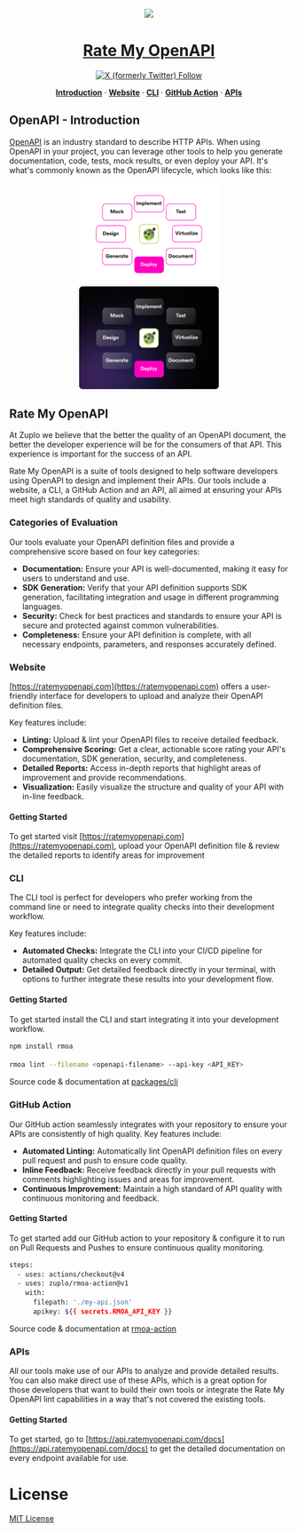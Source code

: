 <p align="center">
  <a href="https://ratemyopenapi.com/">
    <img src="https://cdn.zuplo.com/static/logos/logo.svg" height="50">
    <h1 align="center">Rate My OpenAPI</h1>
  </a>
</p>

<div align="center">
  <a href="https://twitter.com/zuplo">
    <img alt="X (formerly Twitter) Follow" src="https://img.shields.io/twitter/follow/zuplo">
  </a>
  <p align="center">
    <a href="#openapi---introduction"><strong>Introduction</strong></a> · 
    <a href="#website"><strong>Website</strong></a> · 
    <a href="#cli"><strong>CLI</strong></a> · 
    <a href="#github-action"><strong>GitHub Action</strong></a> · 
    <a href="#apis"><strong>APIs</strong></a>
  </p>
</div>

## OpenAPI - Introduction

[OpenAPI](https://www.openapis.org/) is an industry standard to describe HTTP
APIs. When using OpenAPI in your project, you can leverage other tools to help
you generate documentation, code, tests, mock results, or even deploy your API.
It's what's commonly known as the OpenAPI lifecycle, which looks like this:

<div align="center">
<img style="width:50%" src="assets/openapi-lifecycle-light.png#gh-light-mode-only" />
  <img style="width:50%" src="assets/openapi-lifecycle-dark.png#gh-dark-mode-only" />
</div>

## Rate My OpenAPI

At Zuplo we believe that the better the quality of an OpenAPI document, the
better the developer experience will be for the consumers of that API. This
experience is important for the success of an API.

Rate My OpenAPI is a suite of tools designed to help software developers using
OpenAPI to design and implement their APIs. Our tools include a website, a CLI,
a GitHub Action and an API, all aimed at ensuring your APIs meet high standards
of quality and usability.

### Categories of Evaluation

Our tools evaluate your OpenAPI definition files and provide a comprehensive
score based on four key categories:

- <b>Documentation:</b> Ensure your API is well-documented, making it easy for
  users to understand and use.
- <b>SDK Generation:</b> Verify that your API definition supports SDK
  generation, facilitating integration and usage in different programming
  languages.
- <b>Security:</b> Check for best practices and standards to ensure your API is
  secure and protected against common vulnerabilities.
- <b>Completeness:</b> Ensure your API definition is complete, with all
  necessary endpoints, parameters, and responses accurately defined.

### Website

[https://ratemyopenapi.com](https://ratemyopenapi.com) offers a user-friendly
interface for developers to upload and analyze their OpenAPI definition files.

Key features include:

- <b>Linting:</b> Upload & lint your OpenAPI files to receive detailed feedback.
- <b>Comprehensive Scoring:</b> Get a clear, actionable score rating your API's
  documentation, SDK generation, security, and completeness.
- <b>Detailed Reports:</b> Access in-depth reports that highlight areas of
  improvement and provide recommendations.
- <b>Visualization:</b> Easily visualize the structure and quality of your API
  with in-line feedback.

#### Getting Started

To get started visit [https://ratemyopenapi.com](https://ratemyopenapi.com),
upload your OpenAPI definition file & review the detailed reports to identify
areas for improvement

### CLI

The CLI tool is perfect for developers who prefer working from the command line
or need to integrate quality checks into their development workflow.

Key features include:

- <b>Automated Checks:</b> Integrate the CLI into your CI/CD pipeline for
  automated quality checks on every commit.
- <b>Detailed Output:</b> Get detailed feedback directly in your terminal, with
  options to further integrate these results into your development flow.

#### Getting Started

To get started install the CLI and start integrating it into your development
workflow.

```bash
npm install rmoa

rmoa lint --filename <openapi-filename> --api-key <API_KEY>
```

Source code & documentation at [packages/cli](/packages/cli/README.md)

### GitHub Action

Our GitHub action seamlessly integrates with your repository to ensure your APIs
are consistently of high quality. Key features include:

- <b>Automated Linting:</b> Automatically lint OpenAPI definition files on every
  pull request and push to ensure code quality.
- <b>Inline Feedback:</b> Receive feedback directly in your pull requests with
  comments highlighting issues and areas for improvement.
- <b>Continuous Improvement:</b> Maintain a high standard of API quality with
  continuous monitoring and feedback.

#### Getting Started

To get started add our GitHub action to your repository & configure it to run on
Pull Requests and Pushes to ensure continuous quality monitoring.

```bash
steps:
  - uses: actions/checkout@v4
  - uses: zuplo/rmoa-action@v1
    with:
      filepath: './my-api.json'
      apikey: ${{ secrets.RMOA_API_KEY }}
```

Source code & documentation at
[rmoa-action](https://github.com/zuplo/rmoa-action)

### APIs

All our tools make use of our APIs to analyze and provide detailed results. You
can also make direct use of these APIs, which is a great option for those
developers that want to build their own tools or integrate the Rate My OpenAPI
lint capabilities in a way that's not covered the existing tools.

#### Getting Started

To get started, go to
[https://api.ratemyopenapi.com/docs](https://api.ratemyopenapi.com/docs) to get
the detailed documentation on every endpoint available for use.

# License

[MIT License](./LICENSE)
